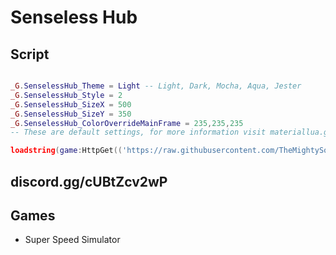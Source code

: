 # Senseless Hub

## Script
```lua

_G.SenselessHub_Theme = Light -- Light, Dark, Mocha, Aqua, Jester
_G.SenselessHub_Style = 2
_G.SenselessHub_SizeX = 500
_G.SenselessHub_SizeY = 350
_G.SenselessHub_ColorOverrideMainFrame = 235,235,235
-- These are default settings, for more information visit materiallua.gq

loadstring(game:HttpGet(('https://raw.githubusercontent.com/TheMightySource/Senseless-Hub/main/Loader.lua'),true))()
```

## discord.gg/cUBtZcv2wP

## Games
 * Super Speed Simulator

